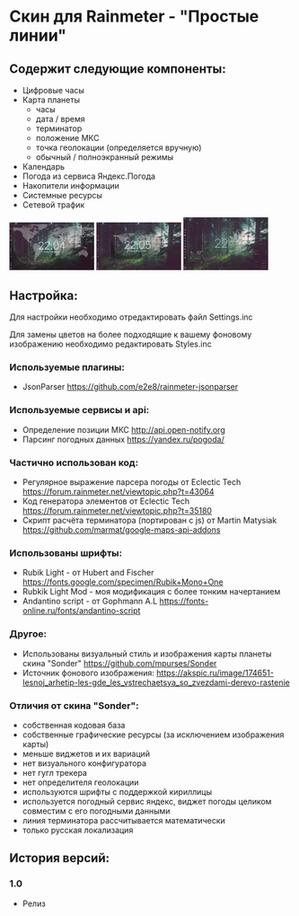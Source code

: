 # Скин для Rainmeter - "Простые линии"

## Содержит следующие компоненты:
- Цифровые часы
- Карта планеты
    - часы
    - дата / время
    - терминатор
    - положение МКС
    - точка геолокации (определяется вручную)
    - обычный / полноэкранный режимы
- Календарь
- Погода из сервиса Яндекс.Погода
- Накопители информации
- Системные ресурсы
- Сетевой трафик

<img src="/images/skin_map_fullscreen.jpg" width="30%">
<img src="/images/skin_map.jpg" width="30%">
<img src="/images/skin_others.jpg" width="30%">

## Настройка:
Для настройки необходимо отредактировать файл Settings.inc

Для замены цветов на более подходящие к вашему фоновому изображению необходимо редактировать Styles.inc

### Используемые плагины:
- JsonParser https://github.com/e2e8/rainmeter-jsonparser

### Используемые сервисы и api:
- Определение позиции МКС http://api.open-notify.org
- Парсинг погодных данных https://yandex.ru/pogoda/

### Частично использован код:
- Регулярное выражение парсера погоды от Eclectic Tech https://forum.rainmeter.net/viewtopic.php?t=43064
- Код генератора элементов от Eclectic Tech https://forum.rainmeter.net/viewtopic.php?t=35180
- Скрипт расчёта терминатора (портирован с js) от Martin Matysiak https://github.com/marmat/google-maps-api-addons

### Использованы шрифты:
- Rubik Light - от Hubert and Fischer https://fonts.google.com/specimen/Rubik+Mono+One
- Rubkik Light Mod - моя модификация с более тонким начертанием
- Andantino script - от Gophmann A.L https://fonts-online.ru/fonts/andantino-script

### Другое:
- Использованы визуальный стиль и изображения карты планеты скина "Sonder" https://github.com/mpurses/Sonder
- Источник фонового изображения: https://akspic.ru/image/174651-lesnoj_arhetip-les-gde_les_vstrechaetsya_so_zvezdami-derevo-rastenie

### Отличия от скина "Sonder":
- собственная кодовая база
- собственные графические ресурсы (за исключением изображения карты)
- меньше виджетов и их вариаций
- нет визуального конфигуратора
- нет гугл трекера
- нет определителя геолокации
- используются шрифты с поддержкой кириллицы
- используется погодный сервис яндекс, виджет погоды целиком совместим с его погодными данными
- линия терминатора рассчитывается математически
- только русская локализация

## История версий:
### 1.0
- Релиз